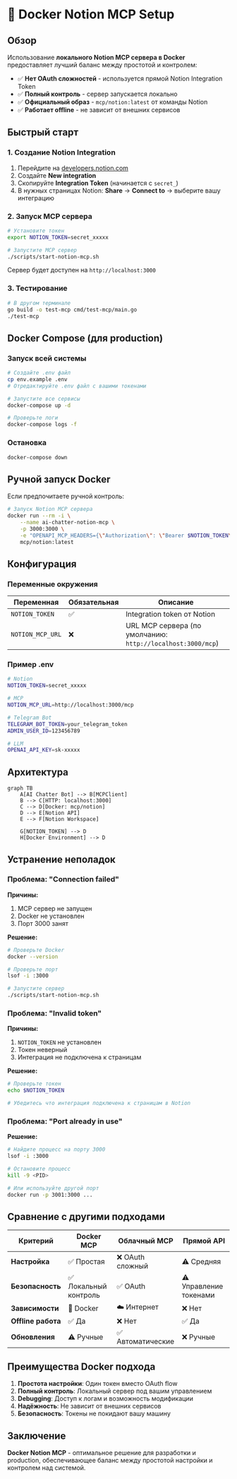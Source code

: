 # 🐳 Docker Notion MCP Setup

## Обзор

Использование **локального Notion MCP сервера в Docker** предоставляет лучший баланс между простотой и контролем:

- ✅ **Нет OAuth сложностей** - используется прямой Notion Integration Token
- ✅ **Полный контроль** - сервер запускается локально
- ✅ **Официальный образ** - `mcp/notion:latest` от команды Notion
- ✅ **Работает offline** - не зависит от внешних сервисов

## Быстрый старт

### 1. Создание Notion Integration

1. Перейдите на [developers.notion.com](https://developers.notion.com/)
2. Создайте **New integration**
3. Скопируйте **Integration Token** (начинается с `secret_`)
4. В нужных страницах Notion: **Share** → **Connect to** → выберите вашу интеграцию

### 2. Запуск MCP сервера

```bash
# Установите токен
export NOTION_TOKEN=secret_xxxxx

# Запустите MCP сервер
./scripts/start-notion-mcp.sh
```

Сервер будет доступен на `http://localhost:3000`

### 3. Тестирование

```bash
# В другом терминале
go build -o test-mcp cmd/test-mcp/main.go
./test-mcp
```

## Docker Compose (для production)

### Запуск всей системы

```bash
# Создайте .env файл
cp env.example .env
# Отредактируйте .env файл с вашими токенами

# Запустите все сервисы
docker-compose up -d

# Проверьте логи
docker-compose logs -f
```

### Остановка

```bash
docker-compose down
```

## Ручной запуск Docker

Если предпочитаете ручной контроль:

```bash
# Запуск Notion MCP сервера
docker run --rm -i \
    --name ai-chatter-notion-mcp \
    -p 3000:3000 \
    -e "OPENAPI_MCP_HEADERS={\"Authorization\": \"Bearer $NOTION_TOKEN\", \"Notion-Version\": \"2022-06-28\"}" \
    mcp/notion:latest
```

## Конфигурация

### Переменные окружения

| Переменная | Обязательная | Описание |
|------------|--------------|----------|
| `NOTION_TOKEN` | ✅ | Integration token от Notion |
| `NOTION_MCP_URL` | ❌ | URL MCP сервера (по умолчанию: `http://localhost:3000/mcp`) |

### Пример .env

```bash
# Notion
NOTION_TOKEN=secret_xxxxx

# MCP
NOTION_MCP_URL=http://localhost:3000/mcp

# Telegram Bot
TELEGRAM_BOT_TOKEN=your_telegram_token
ADMIN_USER_ID=123456789

# LLM
OPENAI_API_KEY=sk-xxxxx
```

## Архитектура

```mermaid
graph TB
    A[AI Chatter Bot] --> B[MCPClient]
    B --> C[HTTP: localhost:3000]
    C --> D[Docker: mcp/notion]
    D --> E[Notion API]
    E --> F[Notion Workspace]
    
    G[NOTION_TOKEN] --> D
    H[Docker Environment] --> D
```

## Устранение неполадок

### Проблема: "Connection failed"

**Причины:**
1. MCP сервер не запущен
2. Docker не установлен
3. Порт 3000 занят

**Решение:**
```bash
# Проверьте Docker
docker --version

# Проверьте порт
lsof -i :3000

# Запустите сервер
./scripts/start-notion-mcp.sh
```

### Проблема: "Invalid token"

**Причины:**
1. `NOTION_TOKEN` не установлен
2. Токен неверный
3. Интеграция не подключена к страницам

**Решение:**
```bash
# Проверьте токен
echo $NOTION_TOKEN

# Убедитесь что интеграция подключена к страницам в Notion
```

### Проблема: "Port already in use"

**Решение:**
```bash
# Найдите процесс на порту 3000
lsof -i :3000

# Остановите процесс
kill -9 <PID>

# Или используйте другой порт
docker run -p 3001:3000 ...
```

## Сравнение с другими подходами

| Критерий | Docker MCP | Облачный MCP | Прямой API |
|----------|------------|--------------|------------|
| **Настройка** | ✅ Простая | ❌ OAuth сложный | ⚠️ Средняя |
| **Безопасность** | ✅ Локальный контроль | ✅ OAuth | ⚠️ Управление токенами |
| **Зависимости** | 🐳 Docker | ☁️ Интернет | ❌ Нет |
| **Offline работа** | ✅ Да | ❌ Нет | ✅ Да |
| **Обновления** | ⚠️ Ручные | ✅ Автоматические | ❌ Ручные |

## Преимущества Docker подхода

1. **Простота настройки**: Один токен вместо OAuth flow
2. **Полный контроль**: Локальный сервер под вашим управлением  
3. **Debugging**: Доступ к логам и возможность модификации
4. **Надёжность**: Не зависит от внешних сервисов
5. **Безопасность**: Токены не покидают вашу машину

## Заключение

**Docker Notion MCP** - оптимальное решение для разработки и production, обеспечивающее баланс между простотой настройки и контролем над системой.
